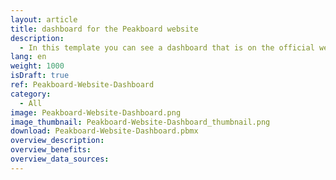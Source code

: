 ```yaml
---
layout: article
title: dashboard for the Peakboard website
description: 
  - In this template you can see a dashboard that is on the official website of Peakboard GmbH. This provides an overview of what Peakboard offers and shows two diagrams that show how much costs and time a company can save with the help of the Peakboard solution.
lang: en
weight: 1000
isDraft: true
ref: Peakboard-Website-Dashboard
category:
  - All
image: Peakboard-Website-Dashboard.png
image_thumbnail: Peakboard-Website-Dashboard_thumbnail.png
download: Peakboard-Website-Dashboard.pbmx
overview_description:
overview_benefits:
overview_data_sources:
---
```

